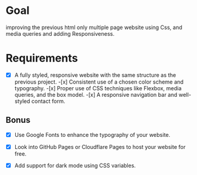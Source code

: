 # Goal

improving the previous html only multiple page website using Css, and media queries and adding Responsiveness.

# Requirements

-[x] A fully styled, responsive website with the same structure as the previous project. -[x] Consistent use of a chosen color scheme and typography. -[x] Proper use of CSS techniques like Flexbox, media queries, and the box model. -[x] A responsive navigation bar and well-styled contact form.

## Bonus

-[x] Use Google Fonts to enhance the typography of your website.

- [x] Look into GitHub Pages or Cloudflare Pages to host your website for free.
- [x] Add support for dark mode using CSS variables.
